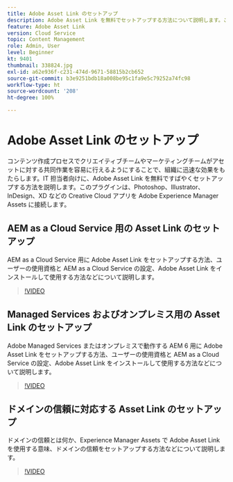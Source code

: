 ```yaml
---
title: Adobe Asset Link のセットアップ
description: Adobe Asset Link を無料でセットアップする方法について説明します。このプラグインは、Photoshop、Illustrator、InDesign、XD などの Creative Cloud アプリを Adobe Experience Manager Assets に接続します。
feature: Adobe Asset Link
version: Cloud Service
topic: Content Management
role: Admin, User
level: Beginner
kt: 9401
thumbnail: 338824.jpg
exl-id: a62e936f-c231-474d-9671-58815b2cb652
source-git-commit: b3e9251bdb18a008be95c1fa9e5c79252a74fc98
workflow-type: ht
source-wordcount: '208'
ht-degree: 100%

---
```


# Adobe Asset Link のセットアップ

コンテンツ作成プロセスでクリエイティブチームやマーケティングチームがアセットに対する共同作業を容易に行えるようにすることで、組織に迅速な効果をもたらします。IT 担当者向けに、Adobe Asset Link を無料ですばやくセットアップする方法を説明します。このプラグインは、Photoshop、Illustrator、InDesign、XD などの Creative Cloud アプリを Adobe Experience Manager Assets に接続します。

## AEM as a Cloud Service 用の Asset Link のセットアップ

AEM as a Cloud Service 用に Adobe Asset Link をセットアップする方法、ユーザーの使用資格と AEM as a Cloud Service の設定、Adobe Asset Link をインストールして使用する方法などについて説明します。

>[!VIDEO](https://video.tv.adobe.com/v/338824?quality=12&learn=on)

## Managed Services およびオンプレミス用の Asset Link のセットアップ

Adobe Managed Services またはオンプレミスで動作する AEM 6 用に Adobe Asset Link をセットアップする方法、ユーザーの使用資格と AEM as a Cloud Service の設定、Adobe Asset Link をインストールして使用する方法などについて説明します。

>[!VIDEO](https://video.tv.adobe.com/v/338823?quality=12&learn=on)


## ドメインの信頼に対応する Asset Link のセットアップ

ドメインの信頼とは何か、Experience Manager Assets で Adobe Asset Link を使用する意味、ドメインの信頼をセットアップする方法などについて説明します。

>[!VIDEO](https://video.tv.adobe.com/v/338825?quality=12&learn=on)
